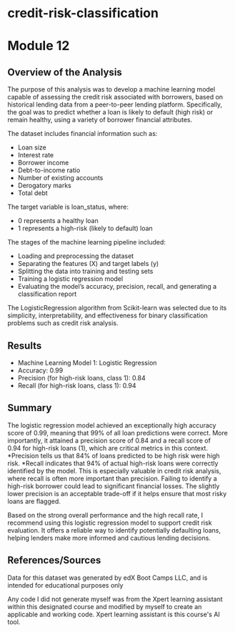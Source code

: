# credit-risk-classification
# Module 12 

## Overview of the Analysis

The purpose of this analysis was to develop a machine learning model capable of assessing the credit risk associated with borrowers, based on historical lending data from a peer-to-peer lending platform. Specifically, the goal was to predict whether a loan is likely to default (high risk) or remain healthy, using a variety of borrower financial attributes.

The dataset includes financial information such as:
* Loan size
* Interest rate
* Borrower income
* Debt-to-income ratio
* Number of existing accounts
* Derogatory marks
* Total debt

The target variable is loan_status, where:
* 0 represents a healthy loan
* 1 represents a high-risk (likely to default) loan

The stages of the machine learning pipeline included:
* Loading and preprocessing the dataset
* Separating the features (X) and target labels (y)
* Splitting the data into training and testing sets
* Training a logistic regression model
* Evaluating the model’s accuracy, precision, recall, and generating a classification report

The LogisticRegression algorithm from Scikit-learn was selected due to its simplicity, interpretability, and effectiveness for binary classification problems such as credit risk analysis.

## Results

* Machine Learning Model 1: Logistic Regression
* Accuracy: 0.99
* Precision (for high-risk loans, class 1): 0.84
* Recall (for high-risk loans, class 1): 0.94

## Summary

The logistic regression model achieved an exceptionally high accuracy score of 0.99, meaning that 99% of all loan predictions were correct. More importantly, it attained a precision score of 0.84 and a recall score of 0.94 for high-risk loans (1), which are critical metrics in this context.
*Precision tells us that 84% of loans predicted to be high risk were high risk.
*Recall indicates that 94% of actual high-risk loans were correctly identified by the model.
This is especially valuable in credit risk analysis, where recall is often more important than precision. Failing to identify a high-risk borrower could lead to significant financial losses. The slightly lower precision is an acceptable trade-off if it helps ensure that most risky loans are flagged.

Based on the strong overall performance and the high recall rate, I recommend using this logistic regression model to support credit risk evaluation. It offers a reliable way to identify potentially defaulting loans, helping lenders make more informed and cautious lending decisions.

## References/Sources

Data for this dataset was generated by edX Boot Camps LLC, and is intended for educational purposes only

Any code I did not generate myself was from the Xpert learning assistant within this designated course and modified by myself to create an applicable and working code. Xpert learning assistant is this course's AI tool.
